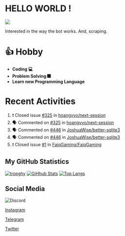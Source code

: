 # HELLO WORLD !
![](https://komarev.com/ghpvc/?username=hansputera&color=blue)

Interested in the way the bot works. And, scraping.

# 👍 Hobby

- **Coding 💻**
- **Problem Solving 🎆**
- **Learn new Programming Language**

# Recent Activities

<!--START_SECTION:activity-->
1. ❗️ Closed issue [#325](https://github.com/hoangvvo/next-session/issues/325) in [hoangvvo/next-session](https://github.com/hoangvvo/next-session)
2. 🗣 Commented on [#325](https://github.com/hoangvvo/next-session/issues/325) in [hoangvvo/next-session](https://github.com/hoangvvo/next-session)
3. 🗣 Commented on [#446](https://github.com/JoshuaWise/better-sqlite3/issues/446) in [JoshuaWise/better-sqlite3](https://github.com/JoshuaWise/better-sqlite3)
4. 🗣 Commented on [#446](https://github.com/JoshuaWise/better-sqlite3/issues/446) in [JoshuaWise/better-sqlite3](https://github.com/JoshuaWise/better-sqlite3)
5. ❗️ Closed issue [#1](https://github.com/FaiqGaming/FaiqGaming/issues/1) in [FaiqGaming/FaiqGaming](https://github.com/FaiqGaming/FaiqGaming)
<!--END_SECTION:activity-->

## My GitHub Statistics

[![tropghy](https://github-profile-trophy.vercel.app/?username=hansputera&theme=dracula)](https://github.com/hansputera)
[![GiHhub Stats](https://github-readme-stats.vercel.app/api?username=hansputera&show_icons=true&theme=dark&count_private=true)](https://github.com/hansputera)
[![Top Langs](https://github-readme-stats.vercel.app/api/top-langs/?username=hansputera&layout=compact&theme=dark)](https://github.com/hansputera)

## Social Media

![Discord](https://discord.c99.nl/widget/theme-3/761198669302464533.png)

[Instagram](https://instagram.com/hanif.dwy.putra12)

[Telegram](https://t.me/hanifdwypoetra)

[Twitter](https://twitter.com/hanifdwypoetra)
